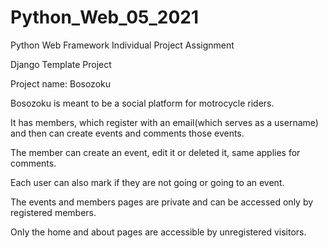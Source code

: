 # Python_Web_05_2021

Python Web Framework
Individual Project Assignment


Django Template Project

Project name: Bosozoku

Bosozoku is meant to be a social platform for motrocycle riders. 

It has members, which register with an email(which serves as a username) and then can create events and comments those events.

The member can create an event, edit it or deleted it, same applies for comments. 

Each user can also mark if they are not going or going to an event. 

The events and members pages are private and can be accessed only by registered members. 

Only the home and about pages are accessible by unregistered visitors. 


